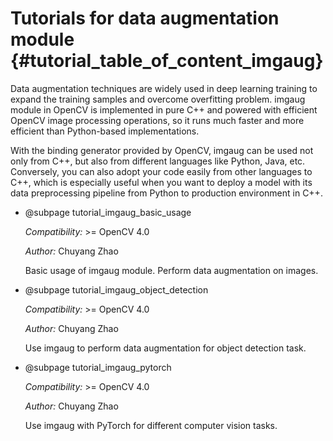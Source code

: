 Tutorials for data augmentation module {#tutorial_table_of_content_imgaug}
===============================================================

Data augmentation techniques are widely used in deep learning training to expand
the training samples and overcome overfitting problem. imgaug module in OpenCV is
implemented in pure C++ and powered with efficient OpenCV image processing operations,
so it runs much faster and more efficient than Python-based implementations.

With the binding generator provided by OpenCV, imgaug can be used not only from C++, but also from
different languages like Python, Java, etc. Conversely, you can also adopt your code
easily from other languages to C++, which is especially useful when you want to deploy
a model with its data preprocessing pipeline from Python to production environment in C++.

-   @subpage tutorial_imgaug_basic_usage

    *Compatibility:* >= OpenCV 4.0

    *Author:* Chuyang Zhao

    Basic usage of imgaug module. Perform data augmentation on images.

-   @subpage tutorial_imgaug_object_detection

    *Compatibility:* >= OpenCV 4.0

    *Author:* Chuyang Zhao

    Use imgaug to perform data augmentation for object detection task.

-   @subpage tutorial_imgaug_pytorch

    *Compatibility:* >= OpenCV 4.0

    *Author:* Chuyang Zhao

    Use imgaug with PyTorch for different computer vision tasks.